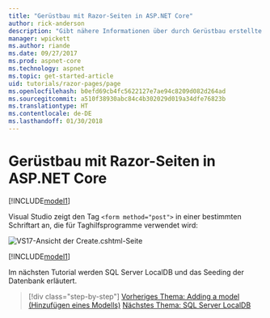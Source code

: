 ```yaml
---
title: "Gerüstbau mit Razor-Seiten in ASP.NET Core"
author: rick-anderson
description: "Gibt nähere Informationen über durch Gerüstbau erstellte Razor-Seiten."
manager: wpickett
ms.author: riande
ms.date: 09/27/2017
ms.prod: aspnet-core
ms.technology: aspnet
ms.topic: get-started-article
uid: tutorials/razor-pages/page
ms.openlocfilehash: b0efd69cb4fc5622127e7ae94c8209d082d264ad
ms.sourcegitcommit: a510f38930abc84c4b302029d019a34dfe76823b
ms.translationtype: HT
ms.contentlocale: de-DE
ms.lasthandoff: 01/30/2018
---
```

# <a name="scaffolded-razor-pages-in-aspnet-core"></a>Gerüstbau mit Razor-Seiten in ASP.NET Core

[!INCLUDE[model1](../../includes/RP/page1.md)]

Visual Studio zeigt den Tag `<form method="post">` in einer bestimmten Schriftart an, die für Taghilfsprogramme verwendet wird: 

![VS17-Ansicht der Create.cshtml-Seite](page/_static/th.png)

[!INCLUDE[model1](../../includes/RP/page2.md)]

Im nächsten Tutorial werden SQL Server LocalDB und das Seeding der Datenbank erläutert.

>[!div class="step-by-step"]
[Vorheriges Thema: Adding a model (Hinzufügen eines Modells)](xref:tutorials/razor-pages/model)
[Nächstes Thema: SQL Server LocalDB](xref:tutorials/razor-pages/sql)
